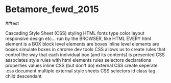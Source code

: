 # Betamore_fewd_2015
##test

Cascading Style Sheet (CSS)
  styling HTML
    fonts
    type
    color
    layout
    responsive design
    etc...
  run by the BROWSER, like HTML
  EVERY html element is a BOX
    block level elements are boxes
    inline level elements are boxes
  simulate boxes in chrome dev tools
  CSS allows us to create rules that control the way that each individual box (and its contents) is presented
  CSS associates style rules with html elements
    rules
    selectors
    declarations
      properties
      values
  inline CSS (but don't do)
  external CSS
    create seperate .css document
  multiple external style sheets
  CSS selectors
    id
    class
    tag
    child
    descendant
  

